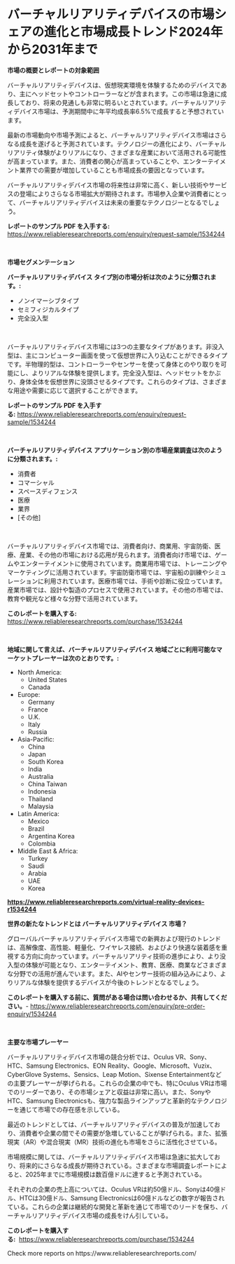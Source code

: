 <p><h1>バーチャルリアリティデバイスの市場シェアの進化と市場成長トレンド2024年から2031年まで</h1></p><p><strong>市場の概要とレポートの対象範囲</strong></p>
<p><p>バーチャルリアリティデバイスは、仮想現実環境を体験するためのデバイスであり、主にヘッドセットやコントローラーなどが含まれます。この市場は急速に成長しており、将来の見通しも非常に明るいとされています。バーチャルリアリティデバイス市場は、予測期間中に年平均成長率6.5%で成長すると予想されています。</p><p>最新の市場動向や市場予測によると、バーチャルリアリティデバイス市場はさらなる成長を遂げると予測されています。テクノロジーの進化により、バーチャルリアリティ体験がよりリアルになり、さまざまな産業において活用される可能性が高まっています。また、消費者の関心が高まっていることや、エンターテイメント業界での需要が増加していることも市場成長の要因となっています。</p><p>バーチャルリアリティデバイス市場の将来性は非常に高く、新しい技術やサービスの登場によりさらなる市場拡大が期待されます。市場参入企業や消費者にとって、バーチャルリアリティデバイスは未来の重要なテクノロジーとなるでしょう。</p></p>
<p><strong>レポートのサンプル PDF を入手する:</strong> <a href="https://www.reliableresearchreports.com/enquiry/request-sample/1534244">https://www.reliableresearchreports.com/enquiry/request-sample/1534244</a></p>
<p>&nbsp;</p>
<p><strong>市場セグメンテーション</strong></p>
<p><strong>バーチャルリアリティデバイス タイプ別の市場分析は次のように分類されます。:</strong></p>
<p><ul><li>ノンイマーシブタイプ</li><li>セミフィジカルタイプ</li><li>完全没入型</li></ul></p>
<p>&nbsp;</p>
<p><p>バーチャルリアリティデバイス市場には3つの主要なタイプがあります。非没入型は、主にコンピューター画面を使って仮想世界に入り込むことができるタイプです。半物理的型は、コントローラーやセンサーを使って身体とのやり取りを可能にし、よりリアルな体験を提供します。完全没入型は、ヘッドセットをかぶり、身体全体を仮想世界に没頭させるタイプです。これらのタイプは、さまざまな用途や需要に応じて選択することができます。</p></p>
<p><strong>レポートのサンプル PDF を入手する:</strong>&nbsp;<a href="https://www.reliableresearchreports.com/enquiry/request-sample/1534244">https://www.reliableresearchreports.com/enquiry/request-sample/1534244</a></p>
<p>&nbsp;</p>
<p><strong> バーチャルリアリティデバイス アプリケーション別の市場産業調査は次のように分類されます。:</strong></p>
<p><ul><li>消費者</li><li>コマーシャル</li><li>スペースディフェンス</li><li>医療</li><li>業界</li><li>[その他]</li></ul></p>
<p>&nbsp;</p>
<p><p>バーチャルリアリティデバイス市場では、消費者向け、商業用、宇宙防衛、医療、産業、その他の市場における応用が見られます。消費者向け市場では、ゲームやエンターテイメントに使用されています。商業用市場では、トレーニングやマーケティングに活用されています。宇宙防衛市場では、宇宙船の訓練やシミュレーションに利用されています。医療市場では、手術や診断に役立っています。産業市場では、設計や製造のプロセスで使用されています。その他の市場では、教育や観光など様々な分野で活用されています。</p></p>
<p><strong>このレポートを購入する:</strong>&nbsp; <a href="https://www.reliableresearchreports.com/purchase/1534244">https://www.reliableresearchreports.com/purchase/1534244</a></p>
<p>&nbsp;</p>
<p><strong>地域に関して言えば、バーチャルリアリティデバイス 地域ごとに利用可能なマーケットプレーヤーは次のとおりです。:</strong></p>
<p><ul>
    <li>
        North America:
        <ul>
            <li>United States</li>
            <li>Canada</li>
        </ul>
    </li>
    <li>
        Europe:
        <ul>
            <li>Germany</li>
            <li>France</li>
            <li>U.K.</li>
            <li>Italy</li>
            <li>Russia</li>
        </ul>
    </li>
    <li>
        Asia-Pacific:
        <ul>
            <li>China</li>
            <li>Japan</li>
            <li>South Korea</li>
            <li>India</li>
            <li>Australia</li>
            <li>China Taiwan</li>
            <li>Indonesia</li>
            <li>Thailand</li>
            <li>Malaysia</li>
        </ul>
    </li>
    <li>
        Latin America:
        <ul>
            <li>Mexico</li>
            <li>Brazil</li>
            <li>Argentina Korea</li>
            <li>Colombia</li>
        </ul>
    </li>
    <li>
        Middle East & Africa:
        <ul>
            <li>Turkey</li>
            <li>Saudi</li>
            <li>Arabia</li>
            <li>UAE</li>
            <li>Korea</li>
        </ul>
    </li>
    </ul></p>
<p><strong><a href="https://www.reliableresearchreports.com/virtual-reality-devices-r1534244">https://www.reliableresearchreports.com/virtual-reality-devices-r1534244</a></strong>&nbsp;</p>
<p><strong>世界の新たなトレンドとは バーチャルリアリティデバイス 市場？</strong></p>
<p><p>グローバルバーチャルリアリティデバイス市場での新興および現行のトレンドは、高解像度、高性能、軽量化、ワイヤレス接続、およびより快適な装着感を重視する方向に向かっています。バーチャルリアリティ技術の進歩により、より没入型の体験が可能となり、エンターテイメント、教育、医療、商業などさまざまな分野での活用が進んでいます。また、AIやセンサー技術の組み込みにより、よりリアルな体験を提供するデバイスが今後のトレンドとなるでしょう。</p></p>
<p><strong>このレポートを購入する前に、質問がある場合は問い合わせるか、共有してください。</strong>- <a href="https://www.reliableresearchreports.com/enquiry/pre-order-enquiry/1534244">https://www.reliableresearchreports.com/enquiry/pre-order-enquiry/1534244</a></p>
<p>&nbsp;</p>
<p><strong>主要な市場プレーヤー</strong></p>
<p><p>バーチャルリアリティデバイス市場の競合分析では、Oculus VR、Sony、HTC、Samsung Electronics、EON Reality、Google、Microsoft、Vuzix、CyberGlove Systems、Sensics、Leap Motion、Sixense Entertainmentなどの主要プレーヤーが挙げられる。これらの企業の中でも、特にOculus VRは市場でのリーダーであり、その市場シェアと収益は非常に高い。また、SonyやHTC、Samsung Electronicsも、強力な製品ラインアップと革新的なテクノロジーを通じて市場での存在感を示している。</p><p>最近のトレンドとしては、バーチャルリアリティデバイスの普及が加速しており、消費者や企業の間でその需要が急増していることが挙げられる。また、拡張現実（AR）や混合現実（MR）技術の進化も市場をさらに活性化させている。</p><p>市場規模に関しては、バーチャルリアリティデバイス市場は急速に拡大しており、将来的にさらなる成長が期待されている。さまざまな市場調査レポートによると、2025年までに市場規模は数百億ドルに達すると予測されている。</p><p>それぞれの企業の売上高については、Oculus VRは約50億ドル、Sonyは40億ドル、HTCは30億ドル、Samsung Electronicsは60億ドルなどの数字が報告されている。これらの企業は継続的な開発と革新を通じて市場でのリードを保ち、バーチャルリアリティデバイス市場の成長をけん引している。</p></p>
<p><strong>このレポートを購入する:</strong>&nbsp;&nbsp;<a href="https://www.reliableresearchreports.com/purchase/1534244">https://www.reliableresearchreports.com/purchase/1534244</a></p>
<p>Check more reports on https://www.reliableresearchreports.com/</p>